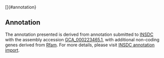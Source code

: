 []{#annotation}

Annotation
----------

The annotation presented is derived from annotation submitted to
[INSDC](http://www.insdc.org) with the assembly accession
[GCA\_000223465.1](http://www.ebi.ac.uk/ena/data/view/GCA_000223465.1),
with additional non-coding genes derived from
[Rfam](http://rfam.xfam.org/). For more details, please visit [INSDC
annotation
import](http://ensemblgenomes.org/info/data/insdc_annotation).
